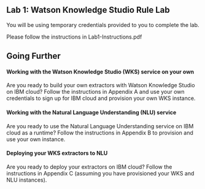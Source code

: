 ## Lab 1: Watson Knowledge Studio Rule Lab

You will be using temporary credentials provided to you to complete the lab. 

Please follow the instructions in Lab1-Instructions.pdf

## Going Further

#### Working with the Watson Knowledge Studio (WKS) service on your own

Are you ready to build your own extractors with Watson Knowledge Studio on IBM cloud? Follow the instructions in Appendix A and use your own credentials to sign up for IBM cloud and provision your own WKS instance.

#### Working with the Natural Language Understanding (NLU) service

Are you ready to use the Natural Language Understanding service on IBM cloud as a runtime? Follow the instructions in Appendix B to provision and use your own instance.

#### Deploying your WKS extractors to NLU

Are you ready to deploy your extractors on IBM cloud? Follow the instructions in Appendix C (assuming you have provisioned your WKS and NLU instances).




